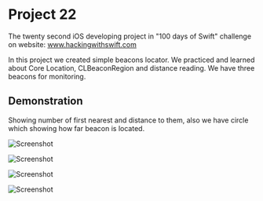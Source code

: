 #  Project 22

The twenty second iOS developing project in "100 days of Swift" challenge on website: www.hackingwithswift.com

In this project we created simple beacons locator. We practiced and learned about Core Location, CLBeaconRegion and distance reading. We have three beacons for monitoring.

## Demonstration

Showing number of first nearest and distance to them, also we have circle which showing how far beacon is located.

![Screenshot](screen1.jpeg)

![Screenshot](screen2.jpeg)

![Screenshot](screen3.jpeg)

![Screenshot](screen4.jpeg)
